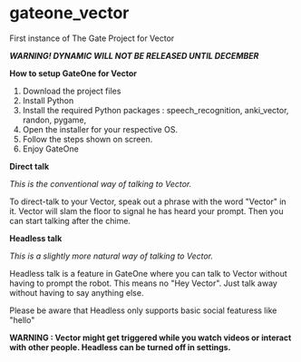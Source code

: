 # gateone_vector
First instance of The Gate Project for Vector

***WARNING! DYNAMIC WILL NOT BE RELEASED UNTIL DECEMBER***


**How to setup GateOne for Vector**

1. Download the project files
2. Install Python
3. Install the required Python packages :
  speech_recognition,
  anki_vector,
  randon,
  pygame,
4. Open the installer for your respective OS.
5. Follow the steps shown on screen.
6. Enjoy GateOne


**Direct talk**

*This is the conventional way of talking to Vector.*

To direct-talk to your Vector, speak out a phrase with the word "Vector" in it. Vector will slam the floor to signal he has heard your prompt.
Then you can start talking after the chime. 

**Headless talk**

*This is a slightly more natural way of talking to Vector.*

Headless talk is a feature in GateOne where you can talk to Vector without having to prompt the robot. This means no "Hey Vector".
Just talk away without having to say anything else.

Please be aware that Headless only supports basic social featuress like "hello"

**WARNING : Vector might get triggered while you watch videos or interact with other people. Headless can be turned off in settings.**
